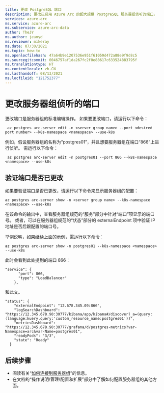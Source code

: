 ```yaml
---
title: 更改 PostgreSQL 端口
description: 更改已启用 Azure Arc 的超大规模 PostgreSQL 服务器组侦听的端口。
services: azure-arc
ms.service: azure-arc
ms.subservice: azure-arc-data
author: TheJY
ms.author: jeanyd
ms.reviewer: mikeray
ms.date: 07/30/2021
ms.topic: how-to
ms.openlocfilehash: 47a64b9e1207536e951f61059d472a88e9f9d8c5
ms.sourcegitcommit: 0046757af1da267fc2f0e88617c633524883795f
ms.translationtype: HT
ms.contentlocale: zh-CN
ms.lasthandoff: 08/13/2021
ms.locfileid: "121752377"
---
```

# <a name="change-the-port-on-which-the-server-group-is-listening"></a>更改服务器组侦听的端口 

更改端口是服务器组的标准编辑操作。 如果要更改端口，请运行以下命令：
```azurecli
 az postgres arc-server edit -n <server group name> --port <desired port number> --k8s-namespace <namespace> --use-k8s
```

例如，假设服务器组的名称为“postgres01”，并且想要服务器组在端口“866”上进行侦听。  需运行以下命令：
```azurecli
 az postgres arc-server edit -n postgres01 --port 866 --k8s-namespace <namespace> --use-k8s
```

## <a name="verify-that-the-port-was-changed"></a>验证端口是否已更改

如果要验证端口是否已更改，请运行以下命令来显示服务器组的配置：
```azurecli
az postgres arc-server show -n <server group name> --k8s-namespace <namespace> --use-k8s
```

在该命令的输出中，查看服务器组规范的“服务”部分中针对“端口”项显示的端口号。
或者，可以在服务器组规范的“状态”部分的 externalEndpoint 项中验证 IP 地址是否后跟配置的端口号。

举例说明，如果继续上面的示例，需运行以下命令：
```azurecli
az postgres arc-server show -n postgres01 --k8s-namespace <namespace> --use-k8s
```

此时会看到此处提到的端口 866：

```console
"service": {
      "port": 866,
      "type": "LoadBalancer"
    },
```
和此文。

```console
"status": {
    "externalEndpoint": "12.678.345.09:866",
    "logSearchDashboard": "https://12.345.678.90:30777/kibana/app/kibana#/discover?_a=(query:(language:kuery,query:'custom_resource_name:postgres01'))",
    "metricsDashboard": "https://12.345.678.90:30777/grafana/d/postgres-metrics?var-Namespace=arc&var-Name=postgres01",
    "readyPods": "3/3",
    "state": "Ready"
  }
```
## <a name="next-steps"></a>后续步骤
- 阅读有关“[如何连接到服务器组](get-connection-endpoints-and-connection-strings-postgres-hyperscale.md)”的信息。
- 在文档的“操作说明\管理\配置和扩展”部分中了解如何配置服务器组的其他方面。
